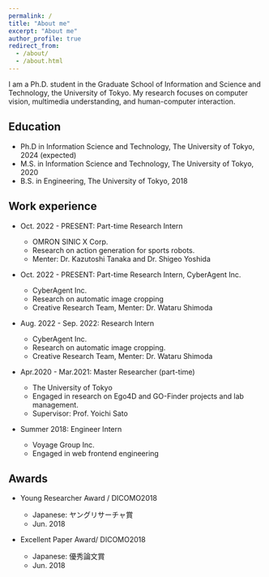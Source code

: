 ```yaml
---
permalink: /
title: "About me"
excerpt: "About me"
author_profile: true
redirect_from: 
  - /about/
  - /about.html
---
```


I am a Ph.D. student in the Graduate School of Information and Science and Technology, the University of Tokyo.  My research focuses on computer vision, multimedia understanding, and human-computer interaction. 

## Education

* Ph.D in Information Science and Technology, The University of Tokyo, 2024 (expected)
* M.S. in Information Science and Technology, The University of Tokyo, 2020
* B.S. in Engineering, The University of Tokyo, 2018

## Work experience

* Oct. 2022 - PRESENT: Part-time Research Intern 
  * OMRON SINIC X Corp.
  * Research on action generation for sports robots.
  * Menter: Dr. Kazutoshi Tanaka and Dr. Shigeo Yoshida

* Oct. 2022 - PRESENT: Part-time Research Intern, CyberAgent Inc. 
  * CyberAgent Inc.
  * Research on automatic image cropping
  * Creative Research Team, Menter: Dr. Wataru Shimoda

* Aug. 2022 - Sep. 2022: Research Intern
  * CyberAgent Inc. 
  * Research on automatic image cropping.
  * Creative Research Team, Menter: Dr. Wataru Shimoda
 
* Apr.2020 - Mar.2021: Master Researcher (part-time)
  * The University of Tokyo
  * Engaged in research on Ego4D and GO-Finder projects and lab management.
  * Supervisor: Prof. Yoichi Sato
  
* Summer 2018: Engineer Intern
  * Voyage Group Inc.
  * Engaged in web frontend engineering
  
## Awards

* Young Researcher Award / DICOMO2018
  * Japanese: ヤングリサーチャ賞 
  * Jun. 2018

* Excellent Paper Award/ DICOMO2018
  * Japanese: 優秀論文賞
  * Jun. 2018

